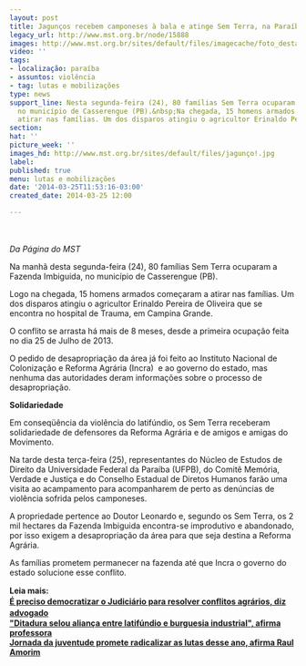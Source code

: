 ```yaml
---
layout: post
title: Jagunços recebem camponeses à bala e atinge Sem Terra, na Paraíba
legacy_url: http://www.mst.org.br/node/15888
images: http://www.mst.org.br/sites/default/files/imagecache/foto_destaque/jagunço!.jpg
video: ''
tags:
- localização: paraíba
- assuntos: violência
- tag: lutas e mobilizações
type: news
support_line: Nesta segunda-feira (24), 80 famílias Sem Terra ocuparam a Fazenda Imbiguida,
  no município de Casserengue (PB).&nbsp;Na chegada, 15 homens armados começaram a
  atirar nas famílias. Um dos disparos atingiu o agricultor Erinaldo Pereira.
section: 
hat: ''
picture_week: ''
images_hd: http://www.mst.org.br/sites/default/files/jagunço!.jpg
label: 
published: true
menu: lutas e mobilizações
date: '2014-03-25T11:53:16-03:00'
created_date: 2014-03-25 12:00

---
```

<p><br><br><em>Da Página do MST<br></em></p><p>Na manhã desta segunda-feira (24), 80 famílias Sem Terra ocuparam a Fazenda Imbiguida, no município de Casserengue (PB).</p><p>Logo na chegada, 15 homens armados começaram a atirar nas famílias. Um dos disparos atingiu o agricultor Erinaldo Pereira de Oliveira que se encontra no hospital de Trauma, em Campina Grande.&nbsp;</p><p>O conflito se arrasta há mais de 8 meses, desde a primeira ocupação feita no dia 25 de Julho de 2013.&nbsp;</p><p>O pedido de desapropriação da área já foi feito ao Instituto Nacional de Colonização e Reforma Agrária (Incra) &nbsp;e ao governo do estado, mas nenhuma das autoridades deram informações sobre o processo de desapropriação.</p><p><strong>Solidariedade</strong></p><p>Em conseqüência da violência do latifúndio, os Sem Terra receberam solidariedade de defensores da Reforma Agrária e de amigos e amigas do Movimento.&nbsp;</p><p>Na tarde desta terça-feira (25), representantes do Núcleo de Estudos de Direito da Universidade Federal da Paraíba (UFPB), do Comitê Memória, Verdade e Justiça e do Conselho Estadual de Diretos Humanos farão uma visita ao acampamento para acompanharem de perto as denúncias de violência sofrida pelos camponeses.&nbsp;</p><p>A propriedade pertence ao Doutor Leonardo e, segundo os Sem Terra, os 2 mil hectares da Fazenda Imbiguida encontra-se improdutivo e abandonado, por isso exigem a desapropriação da área para que seja destina a Reforma Agrária.&nbsp;</p><p>As famílias prometem permanecer na fazenda até que Incra o governo do estado solucione esse conflito.</p><div><strong style="font-size: 14px; line-height: 19.315170288085938px; background-color: rgb(255, 255, 255);">Leia mais:<br></strong><div><strong style="font-size: 14px; line-height: 19.315170288085938px; background-color: rgb(255, 255, 255);"><a href="http://www.mst.org.br/node/15884" style="font-size: 14px; line-height: 19.315170288085938px; background-color: rgb(255, 255, 255);">É preciso democratizar o Judiciário para resolver conflitos agrários, diz advogado</a></strong></div><div><a href="http://www.mst.org.br/node/15881"><strong>"Ditadura selou aliança entre latifúndio e burguesia industrial", afirma professora</strong></a></div><div><a href="http://www.mst.org.br/node/15885"><strong>Jornada da juventude promete radicalizar as lutas desse ano, afirma Raul Amorim</strong></a></div><strong>&nbsp;</strong></div><p>&nbsp;</p>
